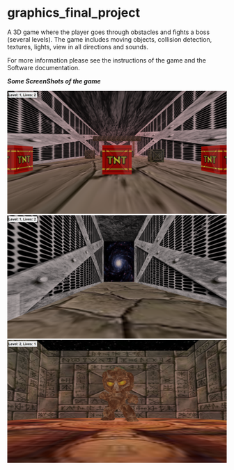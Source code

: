 # graphics_final_project
A 3D game where the player goes through obstacles and fights a boss (several levels). 
The game includes moving objects, collision detection, textures, lights, view in all directions and sounds.

For more information please see the instructions of the game and the Software  documentation.

***Some ScreenShots of the game***

![](https://github.com/DoreenVas/graphics_final_project/blob/master/AppPic/level1.png)
![](https://github.com/DoreenVas/graphics_final_project/blob/master/AppPic/secretCorridor.png)
![](https://github.com/DoreenVas/graphics_final_project/blob/master/AppPic/level2.png)
